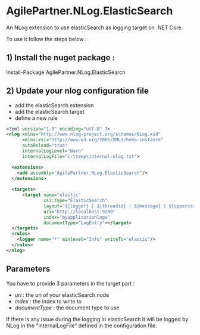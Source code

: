 # AgilePartner.NLog.ElasticSearch
An NLog extension to use elasticSearch as logging target on .NET Core.

To use it follow the steps below :

## 1) Install the nuget package :
Install-Package AgilePartner.NLog.ElasticSearch

## 2) Update your nlog configuration file
  - add the elasticSearch extension
  - add the elasticSearch target
  - define a new rule

```xml
<?xml version="1.0" encoding="utf-8" ?>
<nlog xmlns="http://www.nlog-project.org/schemas/NLog.xsd"
      xmlns:xsi="http://www.w3.org/2001/XMLSchema-instance"
      autoReload="true"
      internalLogLevel="Warn"
      internalLogFile="c:\temp\internal-nlog.txt">

  <extensions>
    <add assembly="AgilePartner.NLog.ElasticSearch"/>
  </extensions>
  
  <targets>
      <target name="elastic"
              xsi:type="ElasticSearch"
              layout="${logger} | ${threadid} | ${message} | ${uppercase:${level}} | ${newline} ${exception:format=ToString,StackTrace}"
              uri="http://localhost:9200" 
              index="myapplicationlogs"
              documentType="LogEntry"></target>
  </targets>
  <rules>
    <logger name="*" minlevel="Info" writeTo="elastic"/>
  </rules>
</nlog>
```

## Parameters

You have to provide 3 parameters in the target part :
- *uri* : the uri of your elasticSearch node
- *index* :  the index to write to
- *documentType* : the document type to use

If there is any issue during the logging in elasticSearch it will be logged by NLog in the "internalLogFile" defined in the configuration file.
